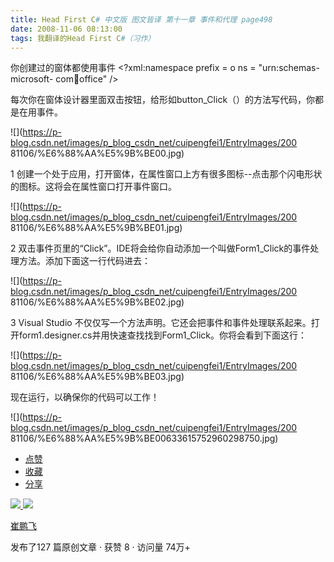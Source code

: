 ```yaml
---
title: Head First C# 中文版 图文皆译 第十一章 事件和代理 page498
date: 2008-11-06 08:13:00
tags: 我翻译的Head First C#（习作）
---
```

你创建过的窗体都使用事件  <?xml:namespace prefix = o ns = "urn:schemas-microsoft-
com:office:office" />

每次你在窗体设计器里面双击按钮，给形如button_Click（）的方法写代码，你都是在用事件。

![](https://p-blog.csdn.net/images/p_blog_csdn_net/cuipengfei1/EntryImages/200
81106/%E6%88%AA%E5%9B%BE00.jpg)

1  创建一个处于应用，打开窗体，在属性窗口上方有很多图标--点击那个闪电形状的图标。这将会在属性窗口打开事件窗口。

![](https://p-blog.csdn.net/images/p_blog_csdn_net/cuipengfei1/EntryImages/200
81106/%E6%88%AA%E5%9B%BE01.jpg)

2  双击事件页里的“Click”。IDE将会给你自动添加一个叫做Form1_Click的事件处理方法。添加下面这一行代码进去：

![](https://p-blog.csdn.net/images/p_blog_csdn_net/cuipengfei1/EntryImages/200
81106/%E6%88%AA%E5%9B%BE02.jpg)

3 Visual Studio
不仅仅写一个方法声明。它还会把事件和事件处理联系起来。打开form1.designer.cs并用快速查找找到Form1_Click。你将会看到下面这行：

![](https://p-blog.csdn.net/images/p_blog_csdn_net/cuipengfei1/EntryImages/200
81106/%E6%88%AA%E5%9B%BE03.jpg)

现在运行，以确保你的代码可以工作！

![](https://p-blog.csdn.net/images/p_blog_csdn_net/cuipengfei1/EntryImages/200
81106/%E6%88%AA%E5%9B%BE00633615752960298750.jpg)

  * [ 点赞  ](javascript:;)
  * [ 收藏  ](javascript:;)
  * [ 分享 ](javascript:;)

[ ![](https://profile.csdnimg.cn/5/2/5/3_cuipengfei1)
![](https://g.csdnimg.cn/static/user-reg-year/1x/11.png)
](https://blog.csdn.net/cuipengfei1)

[ 崔鹏飞 ](https://blog.csdn.net/cuipengfei1)

发布了127 篇原创文章  ·  获赞 8  ·  访问量 74万+

